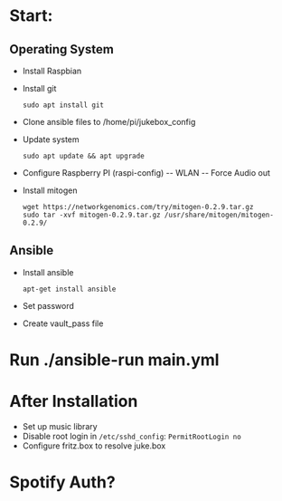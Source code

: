 # Start:

## Operating System
- Install Raspbian
- Install git

      sudo apt install git

- Clone ansible files to /home/pi/jukebox_config
- Update system

      sudo apt update && apt upgrade

- Configure Raspberry PI (raspi-config)
-- WLAN
-- Force Audio out
- Install mitogen

      wget https://networkgenomics.com/try/mitogen-0.2.9.tar.gz 
      sudo tar -xvf mitogen-0.2.9.tar.gz /usr/share/mitogen/mitogen-0.2.9/
      
## Ansible

- Install ansible

      apt-get install ansible

- Set password
- Create vault_pass file

# Run ./ansible-run main.yml

# After Installation

 - Set up music library
 - Disable root login in `/etc/sshd_config`: `PermitRootLogin no`
 - Configure fritz.box to resolve juke.box

# Spotify Auth?
